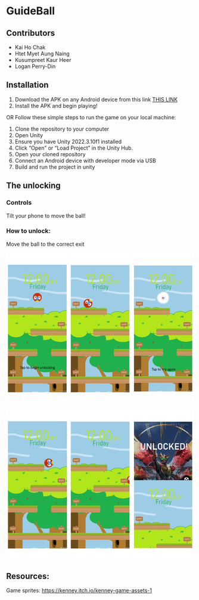 # GuideBall

## Contributors

- Kai Ho Chak
- Htet Myet Aung Naing
- Kusumpreet Kaur Heer
- Logan Perry-Din

## Installation

1. Download the APK on any Android device from this link
[THIS LINK](https://drive.google.com/file/d/1Fj-x7-zV8O3n2ztfzucaY4mQzx7htcI2/view?usp=sharing)
2. Install the APK and begin playing!

OR Follow these simple steps to run the game on your local machine:

1. Clone the repository to your computer
2. Open Unity
3. Ensure you have Unity 2022.3.10f1 installed
4. Click “Open” or “Load Project” in the Unity Hub.
5. Open your cloned repository
6. Connect an Android device with developer mode via USB
7. Build and run the project in unity

## The unlocking 

###  Controls
Tilt your phone to move the ball!
###  How to unlock:
Move the ball to the correct exit

![Failed Unlock](Assets/gameplay/gameplay1.png)

![Unlocked](Assets/gameplay/gameplay2.png)

## Resources:
Game sprites:
https://kenney.itch.io/kenney-game-assets-1
